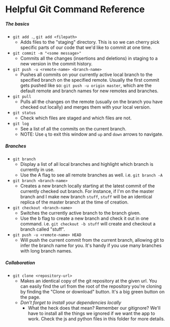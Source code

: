 # Helpful Git Command Reference

##### The basics
- `git add .`, `git add <filepath>`
  - Adds files to the "staging" directory. This is so we can cherry pick specific parts of our code that we'd like to commit at one time.
- `git commit -m "<some message>"`
  - Commits all the changes (insertions and deletions) in staging to a new version in the commit history.
- `git push -u <remote-name> <branch-name>`
  - Pushes all commits on your currently active local branch to the specified branch on the specified remote. Usually the first commit gets pushed like so: `git push -u origin master`, which are the default remote and branch names for new remotes and branches.
- `git pull`
  - Pulls all the changes on the remote (usually on the branch you have checked out locally) and merges them with your local version.
- `git status`
  - Check which files are staged and which files are not.
- `git log`
  - See a list of all the commits on the current branch.
  - NOTE: Use `q` to exit this window and `up` and `down` arrows to navigate.

##### Branches
- `git branch`
  - Display a list of all local branches and highlight which branch is currently in use.
  - Use the A flag to see all remote branches as well. i.e. `git branch -A`
- `git branch <branch-name>`
  - Creates a new branch locally starting at the latest commit of the currently checked out branch. For instance, if I'm on the master branch and I make new branch `stuff`, `stuff` will be an identical replica of the master branch at the time of creation.
- `git checkout <branch-name>`
  - Switches the currently active branch to the branch given.
  - Use the b flag to create a new branch and check it out in one command. i.e. `git checkout -b stuff` will create and checkout a branch called "stuff".
- `git push -u <remote-name> HEAD`
  - Will push the current commit from the current branch, allowing git to infer the branch name for you. It's handy if you use many branches with long branch names.

##### Collaboration
- `git clone <repository-url>`
  - Makes an identical copy of the git repository at the given url. You can easily find the url from the root of the repository you're cloning by finding the "Clone or download" button. It's a big green button on the page.
  - _*Don't forget to install your dependencies locally*_
    - What the heck does that mean? Remember our gitignore? We'll have to install all the things we ignored if we want the app to work. Check the js and python files in this folder for more details.